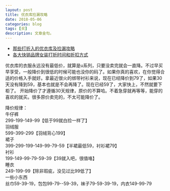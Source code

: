 ```yaml
---
layout: post
title: 优衣库捡漏攻略
date: 2018-05-06
categories: blog
tags: [买]
description: 文章金句。
---
```



- [那些打折入的优衣库及捡漏攻略](http://www.lukou.com/userfeed/13962194)
- [各大快销品牌女装打折时间和折扣方式](http://www.lukou.com/userfeed/9842091)


优衣库的衣服永远没有最低价，就算是u系列，只要没卖完就会一直降。不过早买早享受，一般降价到很低的时候可能也没你的码了。如果你真的喜欢，在你觉得合适的价格入手就好。拿最近很火的绑带衬衫来说，现在已经降价到79了，如果30天没有降到59，基本也就是不会再降了。现在已经59了，大家快上，不然就要下柜了。
开始降价了才遵循30天规律，原价的不算哈。不着急穿就再等等，能穿的喜欢的就买。很多原价卖完的，不太可能降价了。


降价规律：<br>
牛仔裤<br>
299-199-149-99【低于99就白捡一样了】<br>
羽绒服<br>
599-399-299【羽绒背心199】<br>
裙子<br>
399-299-199-149-99-79-59【半裙最低59，衬衫裙79】<br>
衬衫<br>
199-149-99-79-59-39【39就入吧，很值咯】<br>
睡衣<br>
249-199-99【除非瑕疵，没见过比99低了】<br>
一些小东西<br>
丝巾59-39-19，包包99-79--59-39，袜子79-59-39-19，内衣149-99-79
